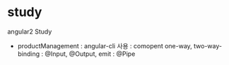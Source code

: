 # study
angular2 Study

* productManagement 
    : angular-cli 사용
    : comopent one-way, two-way-binding
    : @Input, @Output, emit
    : @Pipe
